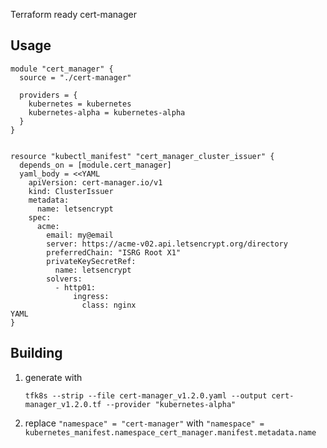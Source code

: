 Terraform ready cert-manager

Usage
-----

```hcl
module "cert_manager" {
  source = "./cert-manager"

  providers = {
    kubernetes = kubernetes
    kubernetes-alpha = kubernetes-alpha
  }
}


resource "kubectl_manifest" "cert_manager_cluster_issuer" {
  depends_on = [module.cert_manager]
  yaml_body = <<YAML
    apiVersion: cert-manager.io/v1
    kind: ClusterIssuer
    metadata:
      name: letsencrypt
    spec:
      acme:
        email: my@email
        server: https://acme-v02.api.letsencrypt.org/directory
        preferredChain: "ISRG Root X1"
        privateKeySecretRef:
          name: letsencrypt
        solvers:
          - http01:
              ingress:
                class: nginx
YAML
}
```

Building
--------

1) generate with
    ```shell
    tfk8s --strip --file cert-manager_v1.2.0.yaml --output cert-manager_v1.2.0.tf --provider "kubernetes-alpha"
    ```

2) replace
   `"namespace" = "cert-manager"`
   with
   `"namespace" = kubernetes_manifest.namespace_cert_manager.manifest.metadata.name`
